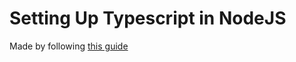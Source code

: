 # Setting Up Typescript in NodeJS

Made by following [this guide](https://basarat.gitbook.io/typescript/nodejs)
